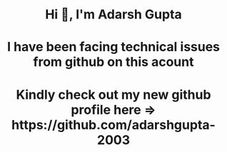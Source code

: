 <h1 align="center">Hi 👋, I'm Adarsh Gupta</h1>
<h1 align="center">I have been facing technical issues from github on this acount</h1>
<h1 align="center">Kindly check out my new github profile here => https://github.com/adarshgupta-2003 </h1>
